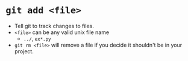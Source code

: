 # `git add <file>`

- Tell git to track changes to files.
- `<file>` can be any valid unix file name
  - `../`, `ex*.py`
- `git rm <file>` will remove a file if you decide it shouldn't be in your project.
